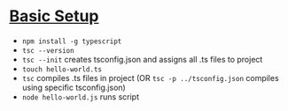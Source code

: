 # [Basic Setup](https://code.visualstudio.com/docs/typescript/typescript-tutorial)
* `npm install -g typescript`
* `tsc --version`
* `tsc --init` creates tsconfig.json and assigns all .ts files to project
* `touch hello-world.ts`
* `tsc` compiles .ts files in project (OR `tsc -p ../tsconfig.json` compiles using specific tsconfig.json)
* `node hello-world.js` runs script